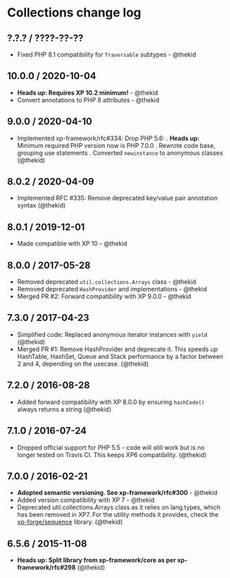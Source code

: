 Collections change log
======================

## ?.?.? / ????-??-??

* Fixed PHP 8.1 compatibility for `Traversable` subtypes - @thekid

## 10.0.0 / 2020-10-04

* **Heads up: Requires XP 10.2 minimum!** - @thekid
* Convert annotations to PHP 8 attributes - @thekid

## 9.0.0 / 2020-04-10

* Implemented xp-framework/rfc#334: Drop PHP 5.6:
  . **Heads up:** Minimum required PHP version now is PHP 7.0.0
  . Rewrote code base, grouping use statements
  . Converted `newinstance` to anonymous classes
  (@thekid)

## 8.0.2 / 2020-04-09

* Implemented RFC #335: Remove deprecated key/value pair annotation syntax
  (@thekid)

## 8.0.1 / 2019-12-01

* Made compatible with XP 10 - @thekid

## 8.0.0 / 2017-05-28

* Removed deprecated `util.collections.Arrays` class - @thekid
* Removed deprecated `HashProvider` and implementations - @thekid
* Merged PR #2: Forward compatibility with XP 9.0.0 - @thekid

## 7.3.0 / 2017-04-23

* Simplified code: Replaced anonymous iterator instances with `yield`
  (@thekid)
* Merged PR #1: Remove HashProvider and deprecate it.
  This speeds up HashTable, HashSet, Queue and Stack performance by a
  factor between 2 and 4, depending on the usecase.
  (@thekid)

## 7.2.0 / 2016-08-28

* Added forward compatibility with XP 8.0.0 by ensuring `hashCode()` 
  always returns a string
  (@thekid)

## 7.1.0 / 2016-07-24

* Dropped official support for PHP 5.5 - code will still work but is no
  longer tested on Travis CI. This keeps XP6 compatibility.
  (@thekid)

## 7.0.0 / 2016-02-21

* **Adopted semantic versioning. See xp-framework/rfc#300** - @thekid 
* Added version compatibility with XP 7 - @thekid
* Deprecated util.collections.Arrays class as it relies on lang.types, which
  has been removed in XP7. For the utility methods it provides, check the
  [xp-forge/sequence](https://github.com/xp-forge/sequence) library.
  (@thekid)

## 6.5.6 / 2015-11-08

* **Heads up: Split library from xp-framework/core as per xp-framework/rfc#298**
  (@thekid)
